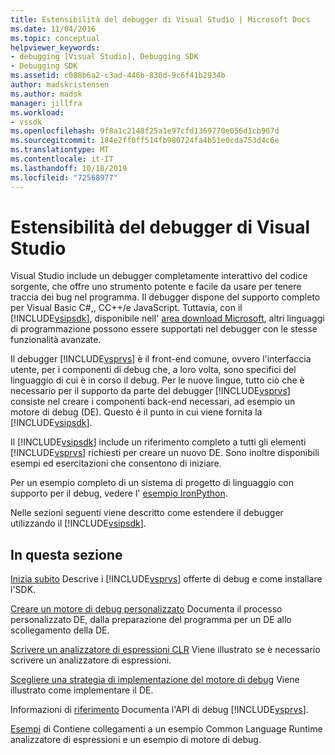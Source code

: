 ```yaml
---
title: Estensibilità del debugger di Visual Studio | Microsoft Docs
ms.date: 11/04/2016
ms.topic: conceptual
helpviewer_keywords:
- debugging [Visual Studio], Debugging SDK
- Debugging SDK
ms.assetid: c088b6a2-c3ad-446b-830d-9c6f41b2934b
author: madskristensen
ms.author: madsk
manager: jillfra
ms.workload:
- vssdk
ms.openlocfilehash: 9f8a1c2148f25a1e97cfd1369770e056d1cb907d
ms.sourcegitcommit: 184e2ff0ff514fb980724fa4b51e0cda753d4c6e
ms.translationtype: MT
ms.contentlocale: it-IT
ms.lasthandoff: 10/18/2019
ms.locfileid: "72568977"
---
```

# <a name="visual-studio-debugger-extensibility"></a>Estensibilità del debugger di Visual Studio
Visual Studio include un debugger completamente interattivo del codice sorgente, che offre uno strumento potente e facile da usare per tenere traccia dei bug nel programma. Il debugger dispone del supporto completo per Visual Basic C#,, CC++/e JavaScript. Tuttavia, con il [!INCLUDE[vsipsdk](../../extensibility/includes/vsipsdk_md.md)], disponibile nell' [area download Microsoft](http://go.microsoft.com/fwlink/?LinkId=214453), altri linguaggi di programmazione possono essere supportati nel debugger con le stesse funzionalità avanzate.

 Il debugger [!INCLUDE[vsprvs](../../code-quality/includes/vsprvs_md.md)] è il front-end comune, ovvero l'interfaccia utente, per i componenti di debug che, a loro volta, sono specifici del linguaggio di cui è in corso il debug. Per le nuove lingue, tutto ciò che è necessario per il supporto da parte del debugger [!INCLUDE[vsprvs](../../code-quality/includes/vsprvs_md.md)] consiste nel creare i componenti back-end necessari, ad esempio un motore di debug (DE). Questo è il punto in cui viene fornita la [!INCLUDE[vsipsdk](../../extensibility/includes/vsipsdk_md.md)].

 Il [!INCLUDE[vsipsdk](../../extensibility/includes/vsipsdk_md.md)] include un riferimento completo a tutti gli elementi [!INCLUDE[vsprvs](../../code-quality/includes/vsprvs_md.md)] richiesti per creare un nuovo DE. Sono inoltre disponibili esempi ed esercitazioni che consentono di iniziare.

 Per un esempio completo di un sistema di progetto di linguaggio con supporto per il debug, vedere l' [esempio IronPython](https://www.microsoft.com/download/details.aspx?id=55984).

 Nelle sezioni seguenti viene descritto come estendere il debugger utilizzando il [!INCLUDE[vsipsdk](../../extensibility/includes/vsipsdk_md.md)].

## <a name="in-this-section"></a>In questa sezione
 [Inizia subito](../../extensibility/debugger/getting-started-with-debugger-extensibility.md) Descrive i [!INCLUDE[vsprvs](../../code-quality/includes/vsprvs_md.md)] offerte di debug e come installare l'SDK.

 [Creare un motore di debug personalizzato](../../extensibility/debugger/creating-a-custom-debug-engine.md) Documenta il processo personalizzato DE, dalla preparazione del programma per un DE allo scollegamento della DE.

 [Scrivere un analizzatore di espressioni CLR](../../extensibility/debugger/writing-a-common-language-runtime-expression-evaluator.md) Viene illustrato se è necessario scrivere un analizzatore di espressioni.

 [Scegliere una strategia di implementazione del motore di debug](../../extensibility/debugger/choosing-a-debug-engine-implementation-strategy.md) Viene illustrato come implementare il DE.

 Informazioni di [riferimento](../../extensibility/debugger/reference/reference-visual-studio-debugging-apis.md) Documenta l'API di debug [!INCLUDE[vsprvs](../../code-quality/includes/vsprvs_md.md)].

 [Esempi](../../extensibility/debugger/visual-studio-debugging-samples.md) di Contiene collegamenti a un esempio Common Language Runtime analizzatore di espressioni e un esempio di motore di debug.
